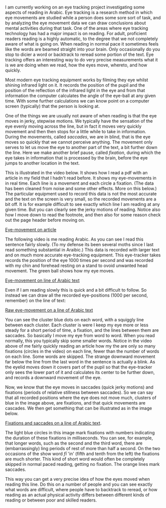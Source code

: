 I am currently working on an eye tracking project investigating some aspects of reading in Arabic. Eye tracking is a research method in which eye movements are studied while a person does some sore sort of task, and by analyzing the eye movement data we can draw conclusions about mental activities during that task. One of the areas where eye tracking technology has had a major impact is on reading. For adult, proficient readers reading is a highly automatic, to the degree that we not completely aware of what is going on. When reading in normal pace it sometimes feels like the words are beamed straight into your brain. Only occasionally do you stop to dicier a word or backtrack to reread some portion of the text. Eye tracking offers an interesting way to do very precise measurements what it is we are doing when we read, how the eyes move, whereto, and how quickly. 

Most modern eye tracking equipment works by filming they eye whilst shining infrared light on it. It records the position of the pupil and the position of the reflection of the infrared light in the eye and from that information the computer calculates the angle of the eye-ball at any given time. With some further calculations we can know point on a computer screen (typically) that the person is looking at.

One of the things we are usually not aware of when reading is that the eye moves in jerky, stepwise motions. We typically have the sensation of the eye evenly moving across the line, but in fact it moves very quickly movement and then then stops for a little while to take in information. During the movements, called *saccades*, we are in blind, that is the eye moves so quickly that we cannot perceive anything. The movement only serves to let us move the eye to another part of the text, a bit further down the line. Here we make another brief pause, called *fixation*, during which the eye takes in information that is processed by the brain, before the eye jumps to another location in the text.

This is illustrated in the video below. It shows how I read a pdf with an article in my field that I hadn't read before. It shows my eye-movements in in real time. Each line is a movement and each circle a fixation. (The data has been cleaned from noise and some other effects. More on this below.) The particular equipment used to record this data is not the most accurate and the text on the screen is very small, so the recorded movements are a bit off. It is for example difficult to see exactly which line I am reading at any given time. But you can clearly see the jerky motions of reading. Notice also how I move down to read the footnote, and then also for some reason check out the page header before moving on.

[Eye-movement on article]()

The following video is me reading Arabic. As you can see I read this sentence fairly slowly. (To my defense its been several moths since I last read something substantial in Araibic.) This data is recorded with larger text and on much more accurate eye-tracking equipment. This eye-tracker takes records the position of the eye 1000 times per second and was recorded with my chin and forehead resting on a stand to ovoid unwanted head movement. The green ball shows how my eye moves.

[Eye-movement on line of Arabic text](etvideoraw.mpv)

Even if I am reading slowly this is quick and a bit difficult to follow. So instead we can draw all the recorded eye-positions (1000 per second, remember) on the line of text:   

[Raw eye-movement on a line of Arabic text](et.raw.png)

You can see the cluster blue dots on each word, with a squiggly line between each cluster. Each cluster is were I keep my eye more or less steady for a short period of time, a fixation, and the lines between them are saccades. So basically I move my eye from word to word. When you read normally, this you typically skip some smaller words. Notice in the video above of me fairly quickly reading an article how my the are only so many fixations (circles in the video) on each line, fewer than the number of words on each line. Some words are skipped. The strange downward movement far below the line from the last word in the sentence is actually a blink. As the eyelid moves down it covers part of the pupil so that the eye-tracker only sees the lower part of it and calculates its center to be further down, and records a downward movement of the eye.  

Now, we know that the eye moves in saccades (quick jerky motions) and fixations (periods of relative stillness between saccades). So we can say that all recorded positions where the eye does not move much, clusters of blue in the image above, are fixations, and that quick movements are cascades. We then get something that can be illustrated as in the image below. 

[Fixations and saccades on a line of Arabic text](et.fixations.png).

The light blue circles in this image mark fixations with numbers indicating the duration of these fixations in milliseconds. You can see, for example, that longer words, such as the second and the third word, there are (embarrassingly) ling periods of rest of more than half a second. On the two occasions of the show word *fī* 'in' (fifth and tenth from the left) the fixations are much shorter. This kind of short word would often be completely skipped in normal paced reading, getting no fixation. The orange lines mark saccades.

This way you can get a very precise idea of how the eyes moved when reading this line. Do this on a number of people and you can see exactly what words are difficult, where people have to backtrack to reread, or how reading as an actual physical activity differs between different kinds of reading or between poor and skilled readers.
